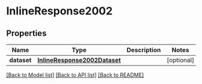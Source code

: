 # InlineResponse2002

## Properties
Name | Type | Description | Notes
------------ | ------------- | ------------- | -------------
**dataset** | [**InlineResponse2002Dataset**](InlineResponse2002Dataset.md) |  | [optional] 

[[Back to Model list]](../README.md#documentation-for-models) [[Back to API list]](../README.md#documentation-for-api-endpoints) [[Back to README]](../README.md)


